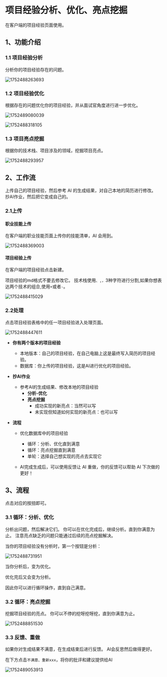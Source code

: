 # 项目经验分析、优化、亮点挖掘

在客户端的项目经验页面使用。

## 1、功能介绍

### 1.1 项目经验分析

分析你的项目经验存在的问题。

![1752488263693](image/教程：3、项目经验分析、优化、亮点挖掘/1752488263693.png)

### 1.2 项目经验优化

根据存在的问题优化你的项目经验，并从面试官角度进行进一步优化。

![1752489080039](image/教程：3、项目经验分析、优化、亮点挖掘/1752489080039.png)

![1752488318105](image/教程：3、项目经验分析、优化、亮点挖掘/1752488318105.png)

### 1.3 项目亮点挖掘

根据你的技术栈、项目涉及的领域，挖掘项目亮点。

![1752488293957](image/教程：3、项目经验分析、优化、亮点挖掘/1752488293957.png)

## 2、工作流

上传自己的项目经验，然后参考 AI 的生成结果，对自己本地的简历进行修改。
<br>
抄AI作业，然后把它变成自己的。

### 2.1上传

#### 职业技能上传

在客户端的职业技能页面上传你的技能清单，AI 会用到。

![1752488369003](image/教程：3、项目经验分析、优化、亮点挖掘/1752488369003.png)

#### 项目经验上传

在客户端的项目经验点击新建。

项目经验的md格式不要去修改它。
技术栈使用`、,，`3种字符进行分割,如果你想表达两个技术的组合,使用`+`或者`-`。

![1752488415029](image/教程：3、项目经验分析、优化、亮点挖掘/1752488415029.png)

### 2.2处理

点击项目经验表格中的任一项目经验进入处理页面。

![1752488447611](image/教程：3、项目经验分析、优化、亮点挖掘/1752488447611.png)

- **你有两个版本的项目经验**
  - 本地版本：自己的项目经验，在自己电脑上这是最终写入简历的项目经验。
  - 数据库：你上传的项目经验，这是AI进行优化的项目经验。
- **抄AI作业**
  - 参考AI的生成结果、修改本地的项目经验
    - **分析-优化**
    - **亮点挖掘**
      - 成功实现的新亮点：当然可以写
      - 未实现但知道如何实现的新亮点：也可以写
- **流程**

  - 优化数据库中的项目经验

    - 循环：分析、优化直到满意
    - 循环：亮点挖掘直到满意
    - 单轮：选择自己想实现的亮点去实现它

  - AI完成生成后，可以使用反馈让 AI 重做，你的反馈可以帮助 AI 下次做的更好！

## 3、流程

点击对应的按扭即可。

### 3.1 循环：分析、优化

分析出问题，然后解决它们。
你可以在优化完成后，继续分析。直到你满意为止。
注意亮点缺乏的问题只能通过后续的亮点挖掘解决。

当你的项目经验没有分析时，第一个按钮是分析：

![1752488731951](image/教程：3、项目经验分析、优化、亮点挖掘/1752488731951.png)

当你分析后，变为优化。

优化完后又会变为分析。

因此你可以进行循环操作，直到自己满意。

### 3.2 循环：亮点挖掘

挖掘项目经验的亮点。
你可以不停的挖呀挖呀挖，直到你满意为止。

![1752488851530](image/教程：3、项目经验分析、优化、亮点挖掘/1752488851530.png)

### 3.3 反馈、重做

如果你对生成结果不满意，在生成结束后进行反馈。
AI会反思然后做得更好。

在下方点击`不满意、重新xxx`，将你的批评和建议提供给AI

![1752489053913](image/教程：3、项目经验分析、优化、亮点挖掘/1752489053913.png)
